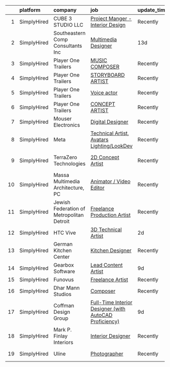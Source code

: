 

|    | platform    | company                                   | job                                                                                                                                                                 | update_time   | location             |
|---:|:------------|:------------------------------------------|:--------------------------------------------------------------------------------------------------------------------------------------------------------------------|:--------------|:---------------------|
|  1 | SimplyHired | CUBE 3 STUDIO LLC                         | [Project Manger - Interior Design](https://www.simplyhired.com/job/-s39AQb2wD3veyt5-eZP5ZU-A9D85DY9cJlwyAI70EIN6K2LHKbCCg?q=technical+artist)                       | Recently      | Boston, MA           |
|  2 | SimplyHired | Southeastern Comp Consultants Inc         | [Multimedia Designer](https://www.simplyhired.com/job/bVdBfAnYDOIqtPis7CHEhCkxkj8hm5Hm2d7WBI2K83qiLs7qP-SbXA?q=technical+artist)                                    | 13d           | Austin, TX           |
|  3 | SimplyHired | Player One Trailers                       | [MUSIC COMPOSER](https://www.simplyhired.com/job/Q15JfoKbrkv-b2B-w2mK05CTMp4EFK54X0BEOiWYbh53jaGHY360RA?q=technical+artist)                                         | Recently      | Bellingham, WA       |
|  4 | SimplyHired | Player One Trailers                       | [STORYBOARD ARTIST](https://www.simplyhired.com/job/WsM3HESh11erc7gbrwmB9wOuLc4G8EpuzkIDIBZRmQv2tJ5MIdyzZQ?q=technical+artist)                                      | Recently      | Bellingham, WA       |
|  5 | SimplyHired | Player One Trailers                       | [Voice actor](https://www.simplyhired.com/job/spDD-EJ3TjYBjE8eMRZ9eEmKaVlWQD6z3yRQeU5qhxOkgExTKczNWQ?q=technical+artist)                                            | Recently      | Bellingham, WA       |
|  6 | SimplyHired | Player One Trailers                       | [CONCEPT ARTIST](https://www.simplyhired.com/job/NHSymmraphyw8uHdSkV5Et_VVAdt0q4UIaYh_zD91KukT2nlM8P-Uw?q=technical+artist)                                         | Recently      | Bellingham, WA       |
|  7 | SimplyHired | Mouser Electronics                        | [Digital Designer](https://www.simplyhired.com/job/3IXYGCxqj8M3q5cpzzr2_uiCduOvG70IyaCCC0dHMT3_ItR2yM9F6A?q=technical+artist)                                       | Recently      | Mansfield, TX        |
|  8 | SimplyHired | Meta                                      | [Technical Artist, Avatars Lighting/LookDev](https://www.simplyhired.com/job/FBcGE-3Ow0Wag94ViH7CnzNkP_aap9ewDPtD6k90Dr1_1cvUF_5huA?q=technical+artist)             | Recently      | Remote +3 locations  |
|  9 | SimplyHired | TerraZero Technologies                    | [2D Concept Artist](https://www.simplyhired.com/job/kKuEaJxK-EH_5plcVweJTozcwVfx4WBOqAf7eFg_GSw1dhB8dBj2Pw?q=technical+artist)                                      | Recently      | Los Angeles, CA      |
| 10 | SimplyHired | Massa Multimedia Architecture, PC         | [Animator / Video Editor](https://www.simplyhired.com/job/VC7JfJrBMl7HfJjIpxPdwdhkFpHc1DXfvV2kbeov_siYwBgXxV1Sww?q=technical+artist)                                | Recently      | Neptune City, NJ     |
| 11 | SimplyHired | Jewish Federation of Metropolitan Detroit | [Freelance Production Artist](https://www.simplyhired.com/job/oy2EPBxOZr8Kwk7YgmFRo5PpEU4UOWHDL6NxeFZ3gpm4U2SRn7mh3Q?q=technical+artist)                            | Recently      | Remote               |
| 12 | SimplyHired | HTC Vive                                  | [3D Technical Artist](https://www.simplyhired.com/job/piZOsUVKq9FNAk6o6vjCXh81qYh2KdyV_4rpIR9xgU43P4UR8zMBgA?q=technical+artist)                                    | 2d            | Remote +1 location   |
| 13 | SimplyHired | German Kitchen Center                     | [Kitchen Designer](https://www.simplyhired.com/job/7XtCKGhQaOS2ohTq-db3ztXle3xZZdQIsEnCeiHeCR9Qu7DH2tFHNg?q=technical+artist)                                       | Recently      | Seattle, WA          |
| 14 | SimplyHired | Gearbox Software                          | [Lead Content Artist](https://www.simplyhired.com/job/iaBn0nt-UZoxrgm3-FXklYOFXNSw0DcrojkF5uExmD3BKvvKvPuG4Q?q=technical+artist)                                    | 9d            | Frisco, TX           |
| 15 | SimplyHired | Funovus                                   | [Freelance Artist](https://www.simplyhired.com/job/wucjFvZG2JRNmwrYnLbwDVT3_DRVHLxMd8BzmWlUbytgTfm8cythdg?q=technical+artist)                                       | Recently      | Remote               |
| 16 | SimplyHired | Dhar Mann Studios                         | [Composer](https://www.simplyhired.com/job/p0OSdKjidpTsmKzkL2dCH1pm4K8VRERGeSvvsSHrSXuvxng0QwVeDw?q=technical+artist)                                               | Recently      | Burbank, CA          |
| 17 | SimplyHired | Coffman Design Group                      | [Full-Time Interior Designer (with AutoCAD Proficiency)](https://www.simplyhired.com/job/Sm8F1FSZOi9X0mdSPtkCcSySNK0lStAROI6GWmER8wH47y54jUB57g?q=technical+artist) | 9d            | Naples, FL           |
| 18 | SimplyHired | Mark P. Finlay Interiors                  | [Interior Designer](https://www.simplyhired.com/job/ACgOSNiid54dHRncHMCwghe-aS3BcO9vqWd8eYePE-qHsahtdA-t3g?q=technical+artist)                                      | Recently      | Southport, CT        |
| 19 | SimplyHired | Uline                                     | [Photographer](https://www.simplyhired.com/job/rkLdXmZMBKHE4yBxRSwgMAeuyVMN9XXbMhPAgPYF4fb1TX8Fj5SwCg?q=technical+artist)                                           | Recently      | Pleasant Prairie, WI |